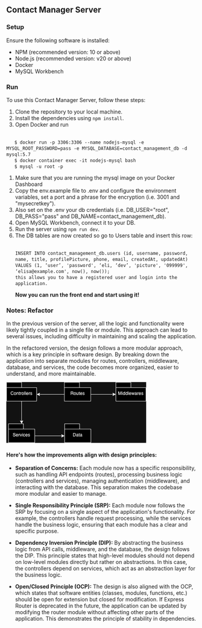 ## Contact Manager Server

### Setup

Ensure the following software is installed:

- NPM (recommended version: 10 or above)
- Node.js (recommended version: v20 or above)
- Docker
- MySQL Workbench

### Run

To use this Contact Manager Server, follow these steps:

1. Clone the repository to your local machine.
1. Install the dependencies using `npm install`.
1. Open Docker and run
<pre><code>
   $ docker run -p 3306:3306 --name nodejs-mysql -e MYSQL_ROOT_PASSWORD=pass -e MYSQL_DATABASE=contact_management_db -d mysql:5.7
   $ docker container exec -it nodejs-mysql bash
   $ mysql -u root -p
</code></pre>
1. Make sure that you are running the mysql image on your Docker Dashboard
1. Copy the env.example file to .env and configure the environment variables, set a port and a phrase for the encryption (i.e. 3001 and "mysecretkey").
1. Also set on the .env your db credentials (i.e. DB_USER="root", DB_PASS="pass" and DB_NAME=contact_management_db).
1. Open MySQL Workbench, connect it to your DB.
1. Run the server using `npm run dev`.
1. The DB tables are now created so go to Users table and insert this row:
   <pre><code>
   INSERT INTO contact_management_db.users (id, username, password, name, title, profilePicture, phone, email, createdAt, updatedAt) VALUES (1, ‘user’, 'password', ‘eli, ‘dev’, 'picture', '099999', ‘elisa@example.com', now(), now());
   this allows you to have a registered user and login into the application.
   </code></pre>
   **Now you can run the front end and start using it!**

### Notes: Refactor

In the previous version of the server, all the logic and functionality were likely tightly coupled in a single file or module. This approach can lead to several issues, including difficulty in maintaining and scaling the application.

In the refactored version, the design follows a more modular approach, which is a key principle in software design. By breaking down the application into separate modules for routes, controllers, middleware, database, and services, the code becomes more organized, easier to understand, and more maintainable.

![CM - Server Modules](./assets/CM-Server.drawio.png)

#### Here's how the improvements align with design principles:

- **Separation of Concerns:** Each module now has a specific responsibility, such as handling API endpoints (routes), processing business logic (controllers and services), managing authentication (middleware), and interacting with the database. This separation makes the codebase more modular and easier to manage.

- **Single Responsibility Principle (SRP):** Each module now follows the SRP by focusing on a single aspect of the application's functionality. For example, the controllers handle request processing, while the services handle the business logic, ensuring that each module has a clear and specific purpose.

- **Dependency Inversion Principle (DIP):** By abstracting the business logic from API calls, middleware, and the database, the design follows the DIP. This principle states that high-level modules should not depend on low-level modules directly but rather on abstractions. In this case, the controllers depend on services, which act as an abstraction layer for the business logic.

- **Open/Closed Principle (OCP):** The design is also aligned with the OCP, which states that software entities (classes, modules, functions, etc.) should be open for extension but closed for modification. If Express Router is deprecated in the future, the application can be updated by modifying the router module without affecting other parts of the application. This demonstrates the principle of stability in dependencies.
